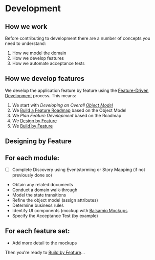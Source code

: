 # Development

## How we work

Before contributing to development there are a number of concepts you need to understand:

1. How we model the domain
2. How we develop features
3. How we automate acceptance tests

## How we develop features

We develop the application feature by feature using the [Feature-Driven Development](https://en.wikipedia.org/wiki/Feature-driven_development) process. This means:

1. We start with _Developing an Overall [Object Model](../../education/trails/object-modeling.md)_
2. We [Build a Feature Roadmap](./fdd/feature-list.md) based on the Object Model
3. We _Plan Feature Development_ based on the Roadmap
4. We [Design by Feature](./fdd/design-feature.md)
5. We [Build by Feature](./fdd/build-feature.md)

## Designing by Feature

## For each module:

- [ ] Complete Discovery using Eventstorming or Story Mapping (if not previously done so)
* Obtain any related documents
* Conduct a domain walk-through
* Model the state transitions
* Refine the object model (assign attributes)
* Determine business rules
* Identify UI components (mockup with [Balsamiq Mockups](https://balsamiq.com/products/mockups/)
* Specify the Acceptance Test (by example)

## For each feature set:

* Add more detail to the mockups

Then you're ready to [Build by Feature](./fdd/build-feature.md)...
